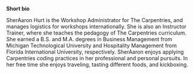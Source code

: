 **Short bio**

SherAaron Hurt is the Workshop Administrator for The Carpentries, and manages logistics for workshops internationally. She is also an Instructor Trainer, where she teaches the pedagogy of The Carpentries curriculum. She earned a B.S. and M.A. degrees in Business Management from Michigan Technological University and Hospitality Management from Florida International University, respectively. SherAaron enjoys applying Carpentries coding practices in her professional and personal pursuits. In her free time she enjoys traveling, tasting different foods, and kickboxing.
